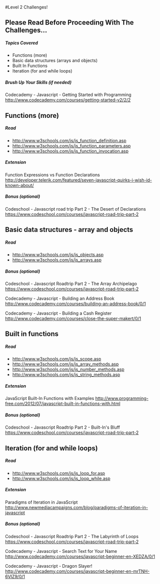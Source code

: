 #Level 2 Challenges!

## Please Read Before Proceeding With The Challenges...

##### Topics Covered

- Functions (more)
- Basic data structures (arrays and objects)
- Built In Functions
- Iteration (for and while loops)

##### Brush Up Your Skills (if needed)
Codecademy - Javascript - Getting Started with Programming
<http://www.codecademy.com/courses/getting-started-v2/2/2>

## Functions (more)

##### Read
- <http://www.w3schools.com/js/js_function_definition.asp>
- <http://www.w3schools.com/js/js_function_parameters.asp>
- <http://www.w3schools.com/js/js_function_invocation.asp>

##### Extension

Function Expressions vs Function Declarations
<http://developer.telerik.com/featured/seven-javascript-quirks-i-wish-id-known-about/>

##### Bonus (optional)

Codeschool - Javascript road trip Part 2 - The Desert of Declarations
<https://www.codeschool.com/courses/javascript-road-trip-part-2>

## Basic data structures - array and objects

##### Read
- <http://www.w3schools.com/js/js_objects.asp>
- <http://www.w3schools.com/js/js_arrays.asp>

##### Bonus (optional)

Codeschool - Javascript Roadtrip Part 2 - The Array Archipelago
<https://www.codeschool.com/courses/javascript-road-trip-part-2>

Codecademy - Javascript - Building an Address Book
<http://www.codecademy.com/courses/building-an-address-book/0/1>

Codecademy - Javascript - Building a Cash Register
<http://www.codecademy.com/courses/close-the-super-makert/0/1>

## Built in functions

##### Read
- <http://www.w3schools.com/js/js_scope.asp>
- <http://www.w3schools.com/js/js_array_methods.asp>
- <http://www.w3schools.com/js/js_number_methods.asp>
- <http://www.w3schools.com/js/js_string_methods.asp>

##### Extension

JavaScript Built-In Functions with Examples
<http://www.programming-free.com/2012/07/javascript-built-in-functions-with.html>

##### Bonus (optional)

Codeschool - Javascript Roadtrip Part 2 - Built-In's Bluff
<https://www.codeschool.com/courses/javascript-road-trip-part-2>

## Iteration (for and while loops)

##### Read
- <http://www.w3schools.com/js/js_loop_for.asp>
- <http://www.w3schools.com/js/js_loop_while.asp>

##### Extension

Paradigms of Iteration in JavaScript
<http://www.newmediacampaigns.com/blog/paradigms-of-iteration-in-javascript>

##### Bonus (optional)

Codeschool - Javascript Roadtrip Part 2 - The Labyrinth of Loops
<https://www.codeschool.com/courses/javascript-road-trip-part-2>

Codecademy - Javascript - Search Text for Your Name
<http://www.codecademy.com/courses/javascript-beginner-en-XEDZA/0/1>

Codecademy - Javascript - Dragon Slayer!
<http://www.codecademy.com/courses/javascript-beginner-en-mrTNH-6VIZ9/0/1>

